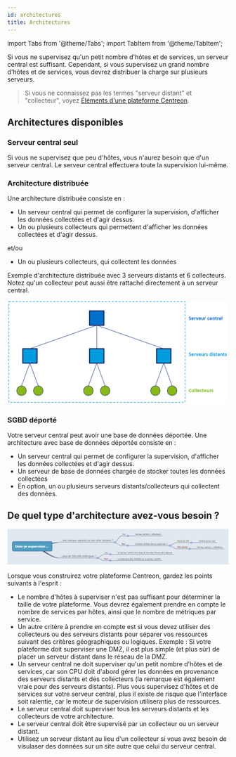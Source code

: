 ```yaml
---
id: architectures
title: Architectures
---
```

import Tabs from '@theme/Tabs';
import TabItem from '@theme/TabItem';

Si vous ne supervisez qu'un petit nombre d'hôtes et de services, un serveur central est suffisant. Cependant, si vous supervisez un grand nombre d'hôtes et de services, vous devrez distribuer la charge sur plusieurs serveurs.

> Si vous ne connaissez pas les termes "serveur distant" et "collecteur", voyez [Éléments d'une plateforme Centreon](../getting-started/platform.md).

## Architectures disponibles

### Serveur central seul

Si vous ne supervisez que peu d'hôtes, vous n'aurez besoin que d'un serveur central. Le serveur central effectuera toute la supervision lui-même.

### Architecture distribuée

Une architecture distribuée consiste en :

* Un serveur central qui permet de configurer la supervision, d'afficher les données collectées et d'agir dessus.
* Un ou plusieurs collecteurs qui permettent d'afficher les données collectées et d'agir dessus.

et/ou

* Un ou plusieurs collecteurs, qui collectent les données

Exemple d'architecture distribuée avec 3 serveurs distants et 6 collecteurs. Notez qu'un collecteur peut aussi être rattaché directement à un serveur central.

![image](../assets/getting-started/archi.png)

### SGBD déporté

Votre serveur central peut avoir une base de données déportée. Une architecture avec base de données déportée consiste en :

* Un serveur central qui permet de configurer la supervision, d'afficher les données collectées et d'agir dessus.
* Un serveur de base de données chargée de stocker toutes les données collectées
* En option, un ou plusieurs serveurs distants/collecteurs qui collectent des données.

## De quel type d'architecture avez-vous besoin ?

![image](../assets/installation/architecture_decision.png)

Lorsque vous construirez votre plateforme Centreon, gardez les points suivants à l'esprit :

* Le nombre d'hôtes à superviser n'est pas suffisant pour déterminer la taille de votre plateforme. Vous devrez également prendre en compte le nombre de services par hôtes, ainsi que le nombre de métriques par service.
* Un autre critère à prendre en compte est si vous devez utiliser des collecteurs ou des serveurs distants pour séparer vos ressources suivant des critères géographiques ou logiques. Exemple : Si votre plateforme doit superviser une DMZ, il est plus simple (et plus sûr) de placer un serveur distant dans le réseau de la DMZ.
* Un serveur central ne doit superviser qu'un petit nombre d'hôtes et de services, car son CPU doit d'abord gérer les données en provenance des serveurs distants et des collecteurs (la remarque est également vraie pour des serveurs distants). Plus vous supervisez d'hôtes et de services sur votre serveur central, plus il existe de risque que l'interface soit ralentie, car le moteur de supervision utilisera plus de ressources.
* Le serveur central doit superviser tous les serveurs distants et les collecteurs de votre architecture.
* Le serveur central doit être supervisé par un collecteur ou un serveur distant.
* Utilisez un serveur distant au lieu d'un collecteur si vous avez besoin de visulaser des données sur un site autre que celui du serveur central.
